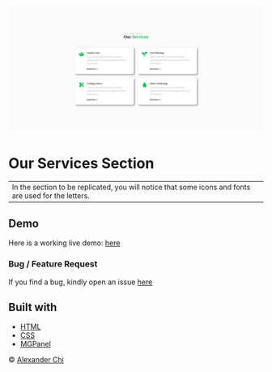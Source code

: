 # ![our-services-section](https://raw.githubusercontent.com/alexandercddev/our-services-section/master/src/images/preview.jpg)
# Our Services Section
<table>
<tr>
<td>
  In the section to be replicated, you will notice that some icons and fonts are used for the letters. 
</td>
</tr>
</table>


## Demo
Here is a working live demo: [here](https://alexandercddev.github.io/our-services-section/)

### Bug / Feature Request

If you find a bug, kindly open an issue [here](https://github.com/alexandercddev/our-services-section/issues/new)

## Built with 

- [HTML](https://www.w3schools.com/html/default.asp)
- [CSS](https://www.w3schools.com/css/default.asp)
- [MGPanel](https://www.instagram.com/mgpanel.cms/)


© [Alexander Chi ](https://alexandercd.dev/)